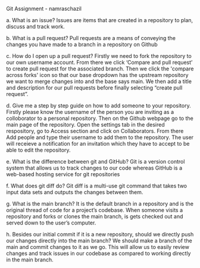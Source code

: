 
Git Assignment - namraschazil

a. What is an issue? Issues are items that are created in a repository to plan, discuss and track work.

b. What is a pull request? Pull requests are a means of conveying the changes you have made to a branch in a repository on Github 

c. How do I open up a pull request? Firstly we need to fork the repository to our own username account. From there we click ‘Compare and pull request’ to create pull request for the associated branch. Then we click the 'compare across forks' icon so that our base dropdown  has the upstream repository we want to merge changes into and the base says main. We then add a title and description for our pull requests before finally selecting “create pull request”. 

d. Give me a step by step guide on how to add someone to your repository. Firstly please know the username of the person you are inviting as a colloborator to a personal repository. Then on the Github webpage go to the main page of the repository. Open the settings tab in the desired respository, go to Access section and click on Collaborators. From there Add people and type their username to add them to the repository. The user will receieve a notification for an invitation which they have to accept to be able to edit the repository.

e. What is the difference between git and GitHub? Git is a version control system that allows us to track changes to our code whereas GitHub is a web-based hosting service for git repositories

f. What does git diff do? Git diff is a multi-use git command that takes two input data sets and outputs the changes between them.

g. What is the main branch? It is the default branch in a repository and is the original thread of code for a project’s codebase. When someone visits a repository and forks or clones the main branch, is gets checked out and served down to the user’s computer.

h. Besides our initial commit if it is a new repository, should we directly push our changes directly into the main branch? We should make a branch of the main and commit changes to it as we go. This will allow us to easily review changes and track issues in our codebase as compared to working directly in the main branch.

 
